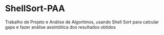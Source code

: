 # ShellSort-PAA
Trabalho de Projeto e Análise de Algoritmos, usando Shell Sort para calcular gaps e fazer análise assintótica dos resultados obtidos